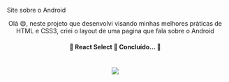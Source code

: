 ​	Site sobre o Android

<p align="center">Olá 😄, neste projeto que desenvolvi visando minhas melhores práticas de HTML e CSS3, criei o layout de uma pagina que fala sobre o Android</p>

  <h4 align="center"> 
	🚧  React Select 🚀 Concluído...  🚧
</h4>

<h1 align= center>
	<img 
		src="https://media.giphy.com/media/drZk2UfRDCyci7Gkik/giphy.gif"
	/>
</h1>
